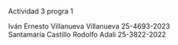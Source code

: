  Actividad 3 progra 1

 Iván Ernesto Villanueva Villanueva 25-4693-2023<br>
 Santamaría Castillo Rodolfo Adali 25-3822-2022
